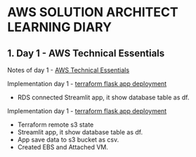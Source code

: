 # AWS SOLUTION ARCHITECT LEARNING DIARY

## 1. Day 1 - AWS Technical Essentials

Notes of day 1 - [AWS Technical Essentials](Day1-aws-technical-essentials/README)

Implementation day 1 - [terraform flask app deployment](Day1-aws-technical-essentials/implementation/)
- RDS connected Streamlit app, it show database table as df.

Implementation day 1 - [terraform flask app deployment](Day1-aws-technical-essentials/implementation/)
- Terraform remote s3 state
- Streamlit app, it show database table as df. 
- App save data to s3 bucket as csv.
- Created EBS and Attached VM.